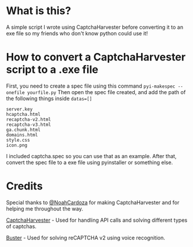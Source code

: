 # What is this?
A simple script I wrote using CaptchaHarvester before converting it to an exe file so my friends who don't know python could use it!

# How to convert a CaptchaHarvester script to a .exe file
First, you need to create a spec file using this command ```pyi-makespec --onefile yourfile.py```
Then open the spec file created, and add the path of the following things inside ```datas=[]``` 
```server.crt
server.key
hcaptcha.html
recaptcha-v2.html
recaptcha-v3.html
ga.chunk.html
domains.html
style.css
icon.png
```
I included captcha.spec so you can use that as an example.
After that, convert the spec file to a exe file using pyinstaller or something else.

# Credits
Special thanks to [@NoahCardoza](https://github.com/NoahCardoza) for making CaptchaHarvester and for helping me throughout the way.

[CaptchaHarvester](https://github.com/NoahCardoza/CaptchaHarvester) - Used for handling API calls and solving different types of captchas.

[Buster](https://github.com/dessant/buster) - Used for solving reCAPTCHA v2 using voice recognition.
